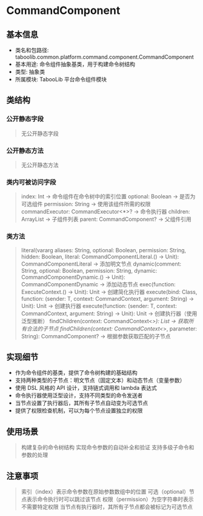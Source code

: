 # CommandComponent

## 基本信息
- 类名和包路径: taboolib.common.platform.command.component.CommandComponent
- 基本用途: 命令组件抽象基类，用于构建命令树结构
- 类型: 抽象类
- 所属模块: TabooLib 平台命令组件模块

## 类结构

### 公开静态字段
> 无公开静态字段

### 公开静态方法
> 无公开静态方法

### 类内可被访问字段
> index: Int -> 命令组件在命令树中的索引位置
> optional: Boolean -> 是否为可选组件
> permission: String -> 使用该组件所需的权限
> commandExecutor: CommandExecutor<*>? -> 命令执行器
> children: ArrayList<CommandComponent> -> 子组件列表
> parent: CommandComponent? -> 父组件引用

### 类方法
> literal(vararg aliases: String, optional: Boolean, permission: String, hidden: Boolean, literal: CommandComponentLiteral.() -> Unit): CommandComponentLiteral -> 添加明文节点
> dynamic(comment: String, optional: Boolean, permission: String, dynamic: CommandComponentDynamic.() -> Unit): CommandComponentDynamic -> 添加动态节点
> exec<T>(function: ExecuteContext<T>.() -> Unit): Unit -> 创建简化执行器
> execute<T>(bind: Class<T>, function: (sender: T, context: CommandContext<T>, argument: String) -> Unit): Unit -> 创建执行器
> execute<T>(function: (sender: T, context: CommandContext<T>, argument: String) -> Unit): Unit -> 创建执行器（使用泛型推断）
> findChildren(context: CommandContext<*>): List<CommandComponent> -> 获取所有合法的子节点
> findChildren(context: CommandContext<*>, parameter: String): CommandComponent? -> 根据参数获取匹配的子节点

## 实现细节
- 作为命令组件的基类，提供了命令树构建的基础结构
- 支持两种类型的子节点：明文节点（固定文本）和动态节点（变量参数）
- 使用 DSL 风格的 API 设计，支持链式调用和 lambda 表达式
- 命令执行器使用泛型设计，支持不同类型的命令发送者
- 当节点设置了执行器后，其所有子节点自动变为可选节点
- 提供了权限检查机制，可以为每个节点设置独立的权限

## 使用场景
> 构建复杂的命令树结构
> 实现命令参数的自动补全和验证
> 支持多级子命令和参数的处理

## 注意事项
> 索引（index）表示命令参数在原始参数数组中的位置
> 可选（optional）节点表示命令执行时可以跳过该节点
> 权限（permission）为空字符串时表示不需要特定权限
> 当节点有执行器时，其所有子节点都会被标记为可选节点